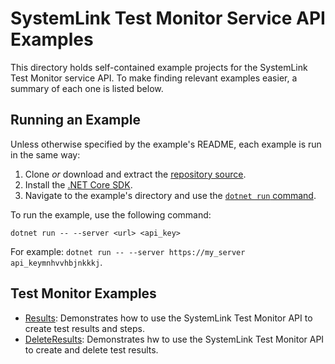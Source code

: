 SystemLink Test Monitor Service API Examples
====================================

This directory holds self-contained example projects for the SystemLink Test Monitor service API. To make finding relevant examples easier, a summary of each one is listed below.

Running an Example
------------------

Unless otherwise specified by the example's README, each example is run in the
same way:

1. Clone _or_ download and extract the [repository source](https://github.com/ni/systemlink-enterprise-examples/archive/master.zip).
2. Install the [.NET Core SDK](https://dotnet.microsoft.com/download/dotnet-core).
3. Navigate to the example's directory and use the [`dotnet run` command](https://docs.microsoft.com/en-us/dotnet/core/tools/dotnet-run?tabs=netcore21).

To run the example, use the following command:

```
dotnet run -- --server <url> <api_key>
```

For example: `dotnet run -- --server https://my_server api_keymnhvvhbjnkkkj`.

Test Monitor Examples
------------

- [Results](results): Demonstrates how to use the SystemLink Test Monitor API to create test results and steps.
- [DeleteResults](DeleteResults): Demonstrates hw to use the SystemLink Test Monitor API to create and delete test results.

